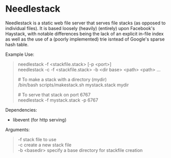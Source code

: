 Needlestack
===========

Needlestack is a static web file server that serves file stacks (as opposed
to individual files).  It is based loosely (heavily) (entirely) upon Facebook's
Haystack, with notable differences being the lack of an explicit in-file index
as well as the use of a (poorly implemented) trie isntead of Google's sparse
hash table.

Example Use:
> needlestack -f <stackfile.stack> [-p \<port\>]  
> needlestack -c -f <stackfile.stack> -b \<dir base\> \<path\> \<path\> ...  
> 
> \# To make a stack with a directory (mydir)  
> /bin/bash scripts/makestack.sh mystack.stack mydir  
>
> \# To serve that stack on port 6767  
> needlestack -f mystack.stack -p 6767  

Dependencies:  
- libevent (for http serving)



Arguments:  
> \-f <stackfile>  stack file to use  
> \-c              create a new stack file  
> \-b \<basedir\>  specify a base directory for stackfile creation  

